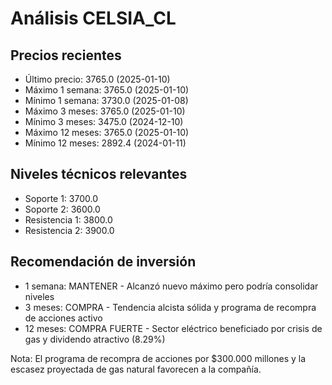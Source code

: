 # Análisis CELSIA_CL

## Precios recientes
- Último precio: 3765.0 (2025-01-10)
- Máximo 1 semana: 3765.0 (2025-01-10)
- Mínimo 1 semana: 3730.0 (2025-01-08)
- Máximo 3 meses: 3765.0 (2025-01-10)
- Mínimo 3 meses: 3475.0 (2024-12-10)
- Máximo 12 meses: 3765.0 (2025-01-10)
- Mínimo 12 meses: 2892.4 (2024-01-11)

## Niveles técnicos relevantes
- Soporte 1: 3700.0
- Soporte 2: 3600.0
- Resistencia 1: 3800.0
- Resistencia 2: 3900.0

## Recomendación de inversión
- 1 semana: MANTENER - Alcanzó nuevo máximo pero podría consolidar niveles
- 3 meses: COMPRA - Tendencia alcista sólida y programa de recompra de acciones activo
- 12 meses: COMPRA FUERTE - Sector eléctrico beneficiado por crisis de gas y dividendo atractivo (8.29%)

Nota: El programa de recompra de acciones por $300.000 millones y la escasez proyectada de gas natural favorecen a la compañía.
